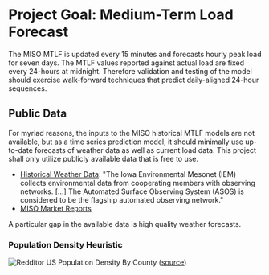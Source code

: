 # Project Goal: Medium-Term Load Forecast

The MISO MTLF is updated every 15 minutes and forecasts hourly peak load for
seven days. The MTLF values reported against actual load are fixed every
24-hours at midnight. Therefore validation and testing of the model should
exercise walk-forward techniques that predict daily-aligned 24-hour sequences.

<!-- What is it we're trying to achieve https://misortwd.azurewebsites.net/MISORTWDDataBroker/DataBrokerServices.asmx?messageType=gettotalload&returnType=csv -->

## Public Data

For myriad reasons, the inputs to the MISO historical MTLF models are not
available, but as a time series prediction model, it should minimally use
up-to-date forecasts of weather data as well as current load data. This project
shall only utilize publicly available data that is free to use.

* [Historical Weather Data](https://mesonet.agron.iastate.edu/ASOS/): "The Iowa
  Environmental Mesonet (IEM) collects environmental data from cooperating members
  with observing networks. [...] The Automated Surface Observing System (ASOS) is
  considered to be the flagship automated observing network."
* [MISO Market Reports](https://www.misoenergy.org/markets-and-operations/real-time--market-data/market-reports)

A particular gap in the available data is high quality weather forecasts.



### Population Density Heuristic

![Redditor US Population Density By County](https://i.redd.it/6azaarhnj8111.png)
([source](https://www.reddit.com/r/dataisbeautiful/comments/8nkwii/population_density_of_the_us_by_county_updated_oc/))

